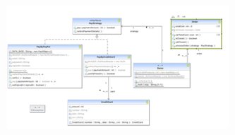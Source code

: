 ![Strategy Pattern UML](https://github.com/muarshad01/Java-Design-Patterns/blob/main/Diagrams/strategy/strategy.png)
